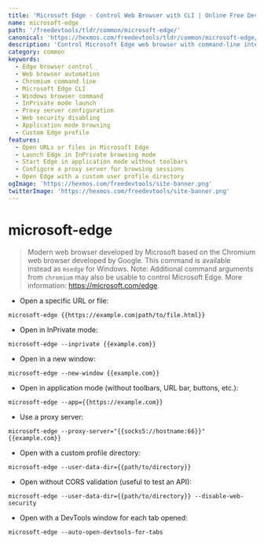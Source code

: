 ```yaml
---
title: 'Microsoft Edge - Control Web Browser with CLI | Online Free DevTools by Hexmos'
name: microsoft-edge
path: '/freedevtools/tldr/common/microsoft-edge/'
canonical: 'https://hexmos.com/freedevtools/tldr/common/microsoft-edge/'
description: 'Control Microsoft Edge web browser with command-line interface. Automate browsing tasks, launch in private mode, and configure proxy settings. Free online tool, no registration required.'
category: common
keywords:
  - Edge browser control
  - Web browser automation
  - Chromium command line
  - Microsoft Edge CLI
  - Windows browser command
  - InPrivate mode launch
  - Proxy server configuration
  - Web security disabling
  - Application mode browsing
  - Custom Edge profile
features:
  - Open URLs or files in Microsoft Edge
  - Launch Edge in InPrivate browsing mode
  - Start Edge in application mode without toolbars
  - Configure a proxy server for browsing sessions
  - Open Edge with a custom user profile directory
ogImage: 'https://hexmos.com/freedevtools/site-banner.png'
twitterImage: 'https://hexmos.com/freedevtools/site-banner.png'
---
```


# microsoft-edge

> Modern web browser developed by Microsoft based on the Chromium web browser developed by Google.
> This command is available instead as `msedge` for Windows.
> Note: Additional command arguments from `chromium` may also be usable to control Microsoft Edge.
> More information: <https://microsoft.com/edge>.

- Open a specific URL or file:

`microsoft-edge {{https://example.com|path/to/file.html}}`

- Open in InPrivate mode:

`microsoft-edge --inprivate {{example.com}}`

- Open in a new window:

`microsoft-edge --new-window {{example.com}}`

- Open in application mode (without toolbars, URL bar, buttons, etc.):

`microsoft-edge --app={{https://example.com}}`

- Use a proxy server:

`microsoft-edge --proxy-server="{{socks5://hostname:66}}" {{example.com}}`

- Open with a custom profile directory:

`microsoft-edge --user-data-dir={{path/to/directory}}`

- Open without CORS validation (useful to test an API):

`microsoft-edge --user-data-dir={{path/to/directory}} --disable-web-security`

- Open with a DevTools window for each tab opened:

`microsoft-edge --auto-open-devtools-for-tabs`
